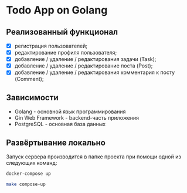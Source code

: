 # Todo App on Golang

## Реализованный функционал

- [x] регистрация пользователей;
- [x] редактирование профиля пользователя;
- [x] добавление / удаление / редактирования задачи (Task);
- [x] добавление / удаление / редактирование поста (Post);
- [x] добавление / удаление / редактирования комментария к посту (Comment);

## Зависимости

- Golang - основной язык программирования
- Gin Web Framework - backend-часть приложения
- PostgreSQL - основная база данных

## Развёртывание локально

Запуск сервера производится в папке проекта при помощи одной из следующих команд:

```bash
docker-compose up
```

```bash
make compose-up
```